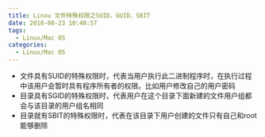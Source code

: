 ```yaml
---
title: Linxu 文件特殊权限之SUID、GUID、SBIT
date: 2018-08-23 10:48:57
tags:
  - Linux/Mac OS
categories:
  - Linux/Mac OS
---
```

- 文件具有SUID的特殊权限时，代表当用户执行此二进制程序时，在执行过程中该用户会暂时具有程序所有者的权限。比如用户修改自己的用户密码
- 目录具有SGID的特殊权限时，代表用户在这个目录下面新建的文件用户组都会与该目录的用户组名相同
- 目录就有SBIT的特殊权限时，代表在该目录下用户创建的文件只有自己和root能够删除
